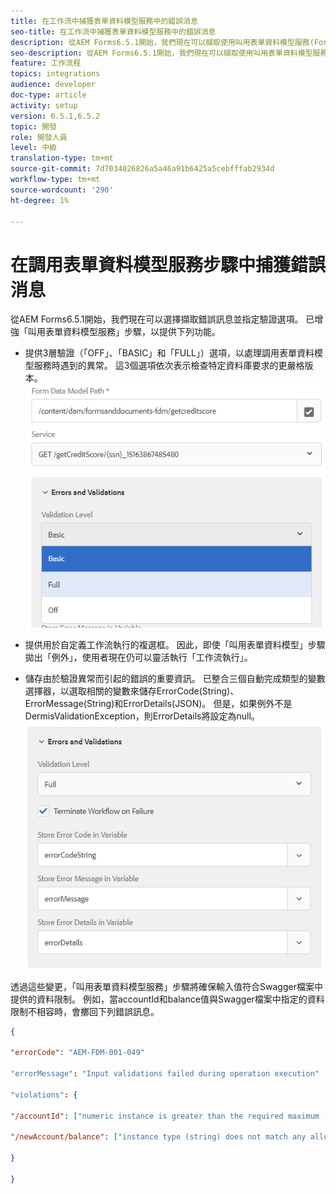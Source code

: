 ```yaml
---
title: 在工作流中捕獲表單資料模型服務中的錯誤消息
seo-title: 在工作流中捕獲表單資料模型服務中的錯誤消息
description: 從AEM Forms6.5.1開始，我們現在可以擷取使用叫用表單資料模型服務(Form Data Model Service)所產生的錯誤訊息，做為工作流程中的AEM步驟。 工作流程.
seo-description: 從AEM Forms6.5.1開始，我們現在可以擷取使用叫用表單資料模型服務(Form Data Model Service)所產生的錯誤訊息，做為工作流程中的AEM步驟。 工作流程.
feature: 工作流程
topics: integrations
audience: developer
doc-type: article
activity: setup
version: 6.5.1,6.5.2
topic: 開發
role: 開發人員
level: 中級
translation-type: tm+mt
source-git-commit: 7d7034026826a5a46a91b6425a5cebfffab2934d
workflow-type: tm+mt
source-wordcount: '290'
ht-degree: 1%

---
```



# 在調用表單資料模型服務步驟中捕獲錯誤消息

從AEM Forms6.5.1開始，我們現在可以選擇擷取錯誤訊息並指定驗證選項。 已增強「叫用表單資料模型服務」步驟，以提供下列功能。

* 提供3層驗證（「OFF」、「BASIC」和「FULL」）選項，以處理調用表單資料模型服務時遇到的異常。 這3個選項依次表示檢查特定資料庫要求的更嚴格版本。
   ![驗證級別](assets/validation-level.PNG)

* 提供用於自定義工作流執行的複選框。 因此，即使「叫用表單資料模型」步驟拋出「例外」，使用者現在仍可以靈活執行「工作流執行」。

* 儲存由於驗證異常而引起的錯誤的重要資訊。 已整合三個自動完成類型的變數選擇器，以選取相關的變數來儲存ErrorCode(String)、ErrorMessage(String)和ErrorDetails(JSON)。 但是，如果例外不是DermisValidationException，則ErrorDetails將設定為null。
   ![捕獲錯誤消息](assets/fdm-error-details.PNG)

透過這些變更，「叫用表單資料模型服務」步驟將確保輸入值符合Swagger檔案中提供的資料限制。 例如，當accountId和balance值與Swagger檔案中指定的資料限制不相容時，會擲回下列錯誤訊息。

```json
{

"errorCode": "AEM-FDM-001-049"

"errorMessage": "Input validations failed during operation execution"

"violations": {

"/accountId": ["numeric instance is greater than the required maximum (maximum: 20, found: 97)"],

"/newAccount/balance": ["instance type (string) does not match any allowed primitive type (allowed: [\"integer\",\"number\"])"]

}

}
```


